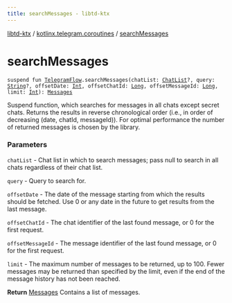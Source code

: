 ```yaml
---
title: searchMessages - libtd-ktx
---
```


[libtd-ktx](../index.html) / [kotlinx.telegram.coroutines](index.html) / [searchMessages](./search-messages.html)

# searchMessages

`suspend fun `[`TelegramFlow`](../kotlinx.telegram.core/-telegram-flow/index.html)`.searchMessages(chatList: `[`ChatList`](https://tdlibx.github.io/td/docs/org/drinkless/td/libcore/telegram/TdApi/ChatList.html)`?, query: `[`String`](https://kotlinlang.org/api/latest/jvm/stdlib/kotlin/-string/index.html)`?, offsetDate: `[`Int`](https://kotlinlang.org/api/latest/jvm/stdlib/kotlin/-int/index.html)`, offsetChatId: `[`Long`](https://kotlinlang.org/api/latest/jvm/stdlib/kotlin/-long/index.html)`, offsetMessageId: `[`Long`](https://kotlinlang.org/api/latest/jvm/stdlib/kotlin/-long/index.html)`, limit: `[`Int`](https://kotlinlang.org/api/latest/jvm/stdlib/kotlin/-int/index.html)`): `[`Messages`](https://tdlibx.github.io/td/docs/org/drinkless/td/libcore/telegram/TdApi/Messages.html)

Suspend function, which searches for messages in all chats except secret chats. Returns the
results in reverse chronological order (i.e., in order of decreasing (date, chatId, messageId)). For
optimal performance the number of returned messages is chosen by the library.

### Parameters

`chatList` - Chat list in which to search messages; pass null to search in all chats
regardless of their chat list.

`query` - Query to search for.

`offsetDate` - The date of the message starting from which the results should be fetched. Use
0 or any date in the future to get results from the last message.

`offsetChatId` - The chat identifier of the last found message, or 0 for the first request.

`offsetMessageId` - The message identifier of the last found message, or 0 for the first
request.

`limit` - The maximum number of messages to be returned, up to 100. Fewer messages may be
returned than specified by the limit, even if the end of the message history has not been reached.

**Return**
[Messages](https://tdlibx.github.io/td/docs/org/drinkless/td/libcore/telegram/TdApi/Messages.html) Contains a list of messages.

